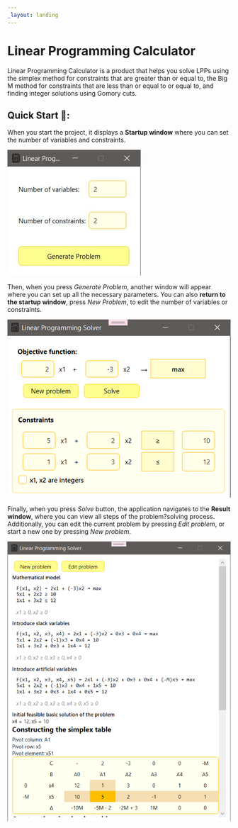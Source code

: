 ```yaml
---
_layout: landing
---
```


# Linear Programming Calculator

Linear Programming Calculator is a product that helps you solve LPPs using the simplex method for constraints that are greater than or equal to,
the Big M method for constraints that are less than or equal to or equal to, and finding integer solutions using Gomory cuts.

## Quick Start :runner::

When you start the project, it displays a **Startup window** where you can set the number of variables and constraints.

![Startup Window](/images/img1.jpg)

Then, when you press _Generate Problem_, another window will appear where you can set up all the necessary parameters.
You can also **return to the startup window**, press _New Problem_, to edit the number of variables or constraints.

![Problem Setup Window](/images/img2.png)

Finally, when you press _Solve_ button, the application navigates to the **Result window**, where you can view all steps of the problem?solving process.
Additionally, you can edit the current problem by pressing _Edit problem_, or start a new one by pressing _New problem_.

![Result Window](/images/img3.png)
